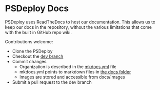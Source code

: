 # PSDeploy Docs

PSDeploy uses ReadTheDocs to host our documentation.  This allows us to keep our docs in the repository, without the various limitations that come with the built in GitHub repo wiki.

Contributions welcome:

* Clone the PSDeploy
* Checkout the [dev branch](https://github.com/RamblingCookieMonster/PSDeploy/tree/dev)
* Commit changes
  * Organization is described in the [mkdocs.yml](https://github.com/RamblingCookieMonster/PSDeploy/blob/dev/mkdocs.yml) file
  * mkdocs.yml points to markdown files in [the docs folder](https://github.com/RamblingCookieMonster/PSDeploy/tree/dev/docs)
  * Images are stored and accessible from docs/images
* Submit a pull request to the dev branch